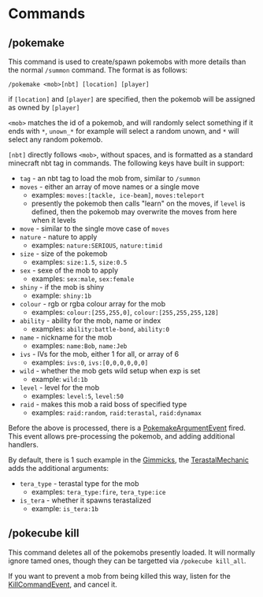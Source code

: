 # Commands

## /pokemake

This command is used to create/spawn pokemobs with more details than the normal `/summon` command. The format is as follows:

`/pokemake <mob>[nbt] [location] [player]`

if `[location]` and `[player]` are specified, then the pokemob will be assigned as owned by `[player]`

`<mob>` matches the id of a pokemob, and will randomly select something if it ends with `*`, `unown_*` for example will select a random unown, and `*` will select any random pokemob.

`[nbt]` directly follows `<mob>`, without spaces, and is formatted as a standard minecraft nbt tag in commands. The following keys have built in support:
-   `tag` - an nbt tag to load the mob from, similar to `/summon`
-   `moves` - either an array of move names or a single move
    - examples: `moves:[tackle, ice-beam]`, `moves:teleport`
    - presently the pokemob then calls "learn" on the moves, if `level` is defined, then the pokemob may overwrite the moves from here when it levels
-   `move` - similar to the single move case of `moves`
-   `nature` - nature to apply
    - examples: `nature:SERIOUS`, `nature:timid`
-   `size` - size of the pokemob
    - examples: `size:1.5`, `size:0.5`
-   `sex` - sexe of the mob to apply
    - examples: `sex:male`, `sex:female`
-   `shiny` - if the mob is shiny
    - example: `shiny:1b`
-   `colour` - rgb or rgba colour array for the mob
    - examples: `colour:[255,255,0]`, `colour:[255,255,255,128]`
-   `ability` - ability for the mob, name or index
    - examples: `ability:battle-bond`, `ability:0`
-   `name` - nickname for the mob
    - examples: `name:Bob`, `name:Jeb`
-   `ivs` - IVs for the mob, either 1 for all, or array of 6
    - examples: `ivs:0`, `ivs:[0,0,0,0,0,0]`
-   `wild` - whether the mob gets wild setup when exp is set
    - example: `wild:1b`
-   `level` - level for the mob
    - examples: `level:5`, `level:50`
-   `raid` - makes this mob a raid boss of specified type
    - examples: `raid:random`, `raid:terastal`, `raid:dynamax`

Before the above is processed, there is a [PokemakeArgumentEvent](../src/main/java/pokecube/api/events/init/PokemakeArgumentEvent.java) fired. This event allows pre-processing the pokemob, and adding additional handlers.

By default, there is 1 such example in the [Gimmicks](gimmicks.md), the [TerastalMechanic](../src/main/java/pokecube/gimmicks/terastal/TerastalMechanic.java#L274-295) adds the additional arguments:
-   `tera_type` - terastal type for the mob
    - examples: `tera_type:fire`, `tera_type:ice`
-   `is_tera` - whether it spawns terastalized
    - example: `is_tera:1b`

## /pokecube kill

This command deletes all of the pokemobs presently loaded. It will normally ignore tamed ones, though they can be targetted via `/pokecube kill_all`.

If you want to prevent a mob from being killed this way, listen for the [KillCommandEvent](../src/main/java/pokecube/core/commands/Kill.java), and cancel it.